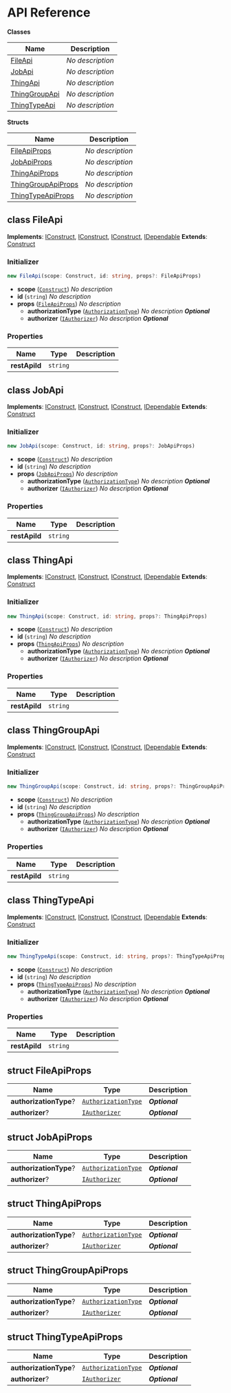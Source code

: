 # API Reference

**Classes**

Name|Description
----|-----------
[FileApi](#softchef-cdk-iot-device-management-fileapi)|*No description*
[JobApi](#softchef-cdk-iot-device-management-jobapi)|*No description*
[ThingApi](#softchef-cdk-iot-device-management-thingapi)|*No description*
[ThingGroupApi](#softchef-cdk-iot-device-management-thinggroupapi)|*No description*
[ThingTypeApi](#softchef-cdk-iot-device-management-thingtypeapi)|*No description*


**Structs**

Name|Description
----|-----------
[FileApiProps](#softchef-cdk-iot-device-management-fileapiprops)|*No description*
[JobApiProps](#softchef-cdk-iot-device-management-jobapiprops)|*No description*
[ThingApiProps](#softchef-cdk-iot-device-management-thingapiprops)|*No description*
[ThingGroupApiProps](#softchef-cdk-iot-device-management-thinggroupapiprops)|*No description*
[ThingTypeApiProps](#softchef-cdk-iot-device-management-thingtypeapiprops)|*No description*



## class FileApi  <a id="softchef-cdk-iot-device-management-fileapi"></a>



__Implements__: [IConstruct](#constructs-iconstruct), [IConstruct](#aws-cdk-core-iconstruct), [IConstruct](#constructs-iconstruct), [IDependable](#aws-cdk-core-idependable)
__Extends__: [Construct](#aws-cdk-core-construct)

### Initializer




```ts
new FileApi(scope: Construct, id: string, props?: FileApiProps)
```

* **scope** (<code>[Construct](#aws-cdk-core-construct)</code>)  *No description*
* **id** (<code>string</code>)  *No description*
* **props** (<code>[FileApiProps](#softchef-cdk-iot-device-management-fileapiprops)</code>)  *No description*
  * **authorizationType** (<code>[AuthorizationType](#aws-cdk-aws-apigateway-authorizationtype)</code>)  *No description* __*Optional*__
  * **authorizer** (<code>[IAuthorizer](#aws-cdk-aws-apigateway-iauthorizer)</code>)  *No description* __*Optional*__



### Properties


Name | Type | Description 
-----|------|-------------
**restApiId** | <code>string</code> | <span></span>



## class JobApi  <a id="softchef-cdk-iot-device-management-jobapi"></a>



__Implements__: [IConstruct](#constructs-iconstruct), [IConstruct](#aws-cdk-core-iconstruct), [IConstruct](#constructs-iconstruct), [IDependable](#aws-cdk-core-idependable)
__Extends__: [Construct](#aws-cdk-core-construct)

### Initializer




```ts
new JobApi(scope: Construct, id: string, props?: JobApiProps)
```

* **scope** (<code>[Construct](#aws-cdk-core-construct)</code>)  *No description*
* **id** (<code>string</code>)  *No description*
* **props** (<code>[JobApiProps](#softchef-cdk-iot-device-management-jobapiprops)</code>)  *No description*
  * **authorizationType** (<code>[AuthorizationType](#aws-cdk-aws-apigateway-authorizationtype)</code>)  *No description* __*Optional*__
  * **authorizer** (<code>[IAuthorizer](#aws-cdk-aws-apigateway-iauthorizer)</code>)  *No description* __*Optional*__



### Properties


Name | Type | Description 
-----|------|-------------
**restApiId** | <code>string</code> | <span></span>



## class ThingApi  <a id="softchef-cdk-iot-device-management-thingapi"></a>



__Implements__: [IConstruct](#constructs-iconstruct), [IConstruct](#aws-cdk-core-iconstruct), [IConstruct](#constructs-iconstruct), [IDependable](#aws-cdk-core-idependable)
__Extends__: [Construct](#aws-cdk-core-construct)

### Initializer




```ts
new ThingApi(scope: Construct, id: string, props?: ThingApiProps)
```

* **scope** (<code>[Construct](#aws-cdk-core-construct)</code>)  *No description*
* **id** (<code>string</code>)  *No description*
* **props** (<code>[ThingApiProps](#softchef-cdk-iot-device-management-thingapiprops)</code>)  *No description*
  * **authorizationType** (<code>[AuthorizationType](#aws-cdk-aws-apigateway-authorizationtype)</code>)  *No description* __*Optional*__
  * **authorizer** (<code>[IAuthorizer](#aws-cdk-aws-apigateway-iauthorizer)</code>)  *No description* __*Optional*__



### Properties


Name | Type | Description 
-----|------|-------------
**restApiId** | <code>string</code> | <span></span>



## class ThingGroupApi  <a id="softchef-cdk-iot-device-management-thinggroupapi"></a>



__Implements__: [IConstruct](#constructs-iconstruct), [IConstruct](#aws-cdk-core-iconstruct), [IConstruct](#constructs-iconstruct), [IDependable](#aws-cdk-core-idependable)
__Extends__: [Construct](#aws-cdk-core-construct)

### Initializer




```ts
new ThingGroupApi(scope: Construct, id: string, props?: ThingGroupApiProps)
```

* **scope** (<code>[Construct](#aws-cdk-core-construct)</code>)  *No description*
* **id** (<code>string</code>)  *No description*
* **props** (<code>[ThingGroupApiProps](#softchef-cdk-iot-device-management-thinggroupapiprops)</code>)  *No description*
  * **authorizationType** (<code>[AuthorizationType](#aws-cdk-aws-apigateway-authorizationtype)</code>)  *No description* __*Optional*__
  * **authorizer** (<code>[IAuthorizer](#aws-cdk-aws-apigateway-iauthorizer)</code>)  *No description* __*Optional*__



### Properties


Name | Type | Description 
-----|------|-------------
**restApiId** | <code>string</code> | <span></span>



## class ThingTypeApi  <a id="softchef-cdk-iot-device-management-thingtypeapi"></a>



__Implements__: [IConstruct](#constructs-iconstruct), [IConstruct](#aws-cdk-core-iconstruct), [IConstruct](#constructs-iconstruct), [IDependable](#aws-cdk-core-idependable)
__Extends__: [Construct](#aws-cdk-core-construct)

### Initializer




```ts
new ThingTypeApi(scope: Construct, id: string, props?: ThingTypeApiProps)
```

* **scope** (<code>[Construct](#aws-cdk-core-construct)</code>)  *No description*
* **id** (<code>string</code>)  *No description*
* **props** (<code>[ThingTypeApiProps](#softchef-cdk-iot-device-management-thingtypeapiprops)</code>)  *No description*
  * **authorizationType** (<code>[AuthorizationType](#aws-cdk-aws-apigateway-authorizationtype)</code>)  *No description* __*Optional*__
  * **authorizer** (<code>[IAuthorizer](#aws-cdk-aws-apigateway-iauthorizer)</code>)  *No description* __*Optional*__



### Properties


Name | Type | Description 
-----|------|-------------
**restApiId** | <code>string</code> | <span></span>



## struct FileApiProps  <a id="softchef-cdk-iot-device-management-fileapiprops"></a>






Name | Type | Description 
-----|------|-------------
**authorizationType**? | <code>[AuthorizationType](#aws-cdk-aws-apigateway-authorizationtype)</code> | __*Optional*__
**authorizer**? | <code>[IAuthorizer](#aws-cdk-aws-apigateway-iauthorizer)</code> | __*Optional*__



## struct JobApiProps  <a id="softchef-cdk-iot-device-management-jobapiprops"></a>






Name | Type | Description 
-----|------|-------------
**authorizationType**? | <code>[AuthorizationType](#aws-cdk-aws-apigateway-authorizationtype)</code> | __*Optional*__
**authorizer**? | <code>[IAuthorizer](#aws-cdk-aws-apigateway-iauthorizer)</code> | __*Optional*__



## struct ThingApiProps  <a id="softchef-cdk-iot-device-management-thingapiprops"></a>






Name | Type | Description 
-----|------|-------------
**authorizationType**? | <code>[AuthorizationType](#aws-cdk-aws-apigateway-authorizationtype)</code> | __*Optional*__
**authorizer**? | <code>[IAuthorizer](#aws-cdk-aws-apigateway-iauthorizer)</code> | __*Optional*__



## struct ThingGroupApiProps  <a id="softchef-cdk-iot-device-management-thinggroupapiprops"></a>






Name | Type | Description 
-----|------|-------------
**authorizationType**? | <code>[AuthorizationType](#aws-cdk-aws-apigateway-authorizationtype)</code> | __*Optional*__
**authorizer**? | <code>[IAuthorizer](#aws-cdk-aws-apigateway-iauthorizer)</code> | __*Optional*__



## struct ThingTypeApiProps  <a id="softchef-cdk-iot-device-management-thingtypeapiprops"></a>






Name | Type | Description 
-----|------|-------------
**authorizationType**? | <code>[AuthorizationType](#aws-cdk-aws-apigateway-authorizationtype)</code> | __*Optional*__
**authorizer**? | <code>[IAuthorizer](#aws-cdk-aws-apigateway-iauthorizer)</code> | __*Optional*__



